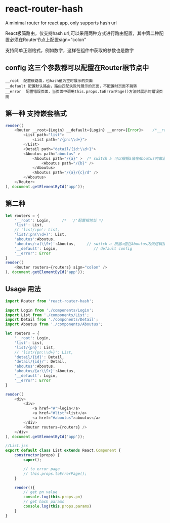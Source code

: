 
# react-router-hash

A minimal router for react app, only supports hash url

React极简路由，仅支持hash url,可以采用两种方式进行路由配置，其中第二种配置必须在Router节点上配置sign="colon"

支持简单正则格式，例如数字，这样在组件中获取的参数也是数字


## config   这三个参数都可以配置在Router根节点中

    __root  配置根路由，也hash值为空时展示的页面 
    __default 配置默认路由，路由匹配失败时展示的页面，不配置时页面不跳转 
    __error  配置错误页面，当页面中调用this.props.toErrorPage()方法时展示的错误页面 

## 第一种 支持嵌套格式
```javascript
render((
    <Router __root={Login} __default={Login} __error={Error}>    /*__root配置根地址*/
        <List path="list">
            <List path="/{pn:\\d+}">
        </List>
        <Detail path="detail/{id:\\d+}">
        <Aboutus path="aboutus" >
            <Aboutus path="/{a}" >  /* switch a 可以根据a值在Aboutus内做逻辑操作 */
                <Aboutus path="/{b}" />
            </Aboutus>
            <Aboutus path="/{a}/{c}/d" />
        </Aboutus>
    </Router>
), document.getElementById('app'));
```

## 第二种 
```javascript
let routers = {
    '__root': Login,     /*  '/'配置根地址 */
    'list': List,
    // 'list/:pn': List,
    'list/:pn(\\d+)': List,
    'aboutus':Aboutus,
    'aboutus/:a(\\S+)':Aboutus,     // switch a 根据a值在Aboutus内做逻辑操作
    '__default': Login,                // default config
    '__error': Error
}
render((
    <Router routers={routers} sign="colon" />
), document.getElementById('app'));
```


## Usage 用法

```javascript
import Router from 'react-router-hash';

import Login from './components/Login';
import List from './components/List';
import Detail from './components/Detail';
import Aboutus from './components/Aboutus';

let routers = {
    '__root': Login,
    'list': List,
    'list/{pn}': List,
    // 'list/{pn:\\d+}': List,
    'detail/{id}': Detail,
    'detail/{id}/': Detail,
    'aboutus':Aboutus,
    'aboutus/{a:\\S+}':Aboutus,
    '__default': Login,
    '__error': Error
}

render((
    <div>
        <div>
            <a href="#">login</a>
            <a href="#list">list</a>
            <a href="#aboutus">aboutus</a>
        </div>
        <Router routers={routers} />
    </div>
), document.getElementById('app'));

//List.jsx
export default class List extends React.Component {
    constructor(props) {
        super();

        // to error page
        // this.props.toErrorPage();
    }

    render(){
        // get pn value
        console.log(this.props.pn)
        // get hash params
        console.log(this.props.params)
    }
}

```


